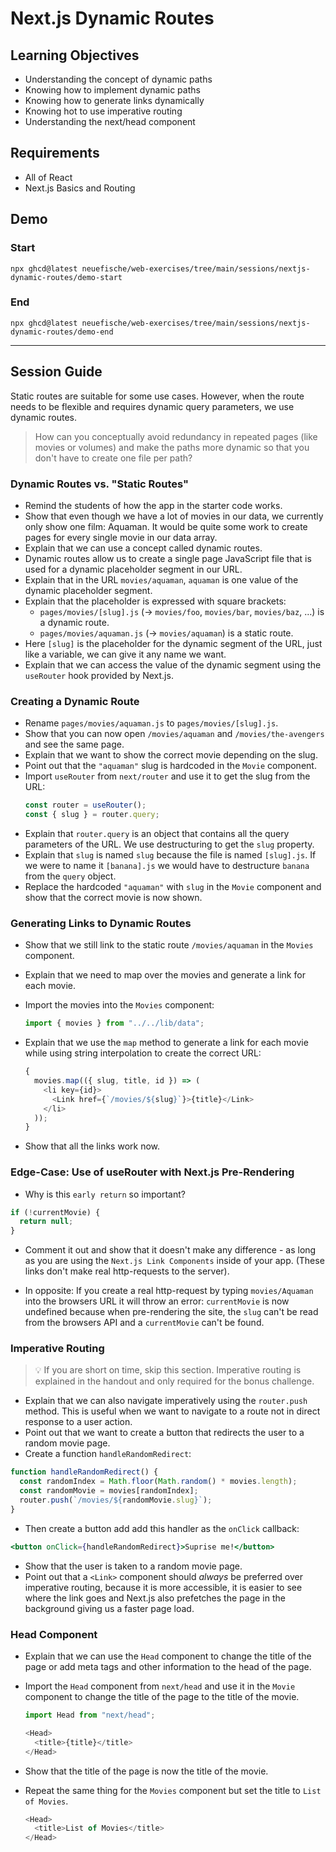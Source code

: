 # Next.js Dynamic Routes

## Learning Objectives

- Understanding the concept of dynamic paths
- Knowing how to implement dynamic paths
- Knowing how to generate links dynamically
- Knowing hot to use imperative routing
- Understanding the next/head component

## Requirements

- All of React
- Next.js Basics and Routing

## Demo

### Start

```
npx ghcd@latest neuefische/web-exercises/tree/main/sessions/nextjs-dynamic-routes/demo-start
```

### End

```
npx ghcd@latest neuefische/web-exercises/tree/main/sessions/nextjs-dynamic-routes/demo-end
```

---

## Session Guide

Static routes are suitable for some use cases. However, when the route needs to be flexible and requires dynamic query parameters, we use dynamic routes.

> How can you conceptually avoid redundancy in repeated pages (like movies or volumes) and make the paths more dynamic so that you don't have to create one file per path?

### Dynamic Routes vs. "Static Routes"

- Remind the students of how the app in the starter code works.
- Show that even though we have a lot of movies in our data, we currently only show one film: Aquaman. It would be quite some work to create pages for every single movie in our data array.
- Explain that we can use a concept called dynamic routes.
- Dynamic routes allow us to create a single page JavaScript file that is used for a dynamic placeholder segment in our URL.
- Explain that in the URL `movies/aquaman`, `aquaman` is one value of the dynamic placeholder segment.
- Explain that the placeholder is expressed with square brackets:
  - `pages/movies/[slug].js` (→ `movies/foo`, `movies/bar`, `movies/baz`, …) is a dynamic route.
  - `pages/movies/aquaman.js` (→ `movies/aquaman`) is a static route.
- Here `[slug]` is the placeholder for the dynamic segment of the URL, just like a variable, we can give it any name we want.
- Explain that we can access the value of the dynamic segment using the `useRouter` hook provided by Next.js.

### Creating a Dynamic Route

- Rename `pages/movies/aquaman.js` to `pages/movies/[slug].js`.
- Show that you can now open `/movies/aquaman` and `/movies/the-avengers` and see the same page.
- Explain that we want to show the correct movie depending on the slug.
- Point out that the `"aquaman"` slug is hardcoded in the `Movie` component.
- Import `useRouter` from `next/router` and use it to get the slug from the URL:
  ```js
  const router = useRouter();
  const { slug } = router.query;
  ```
- Explain that `router.query` is an object that contains all the query parameters of the URL. We use destructuring to get the `slug` property.
- Explain that `slug` is named `slug` because the file is named `[slug].js`. If we were to name it `[banana].js` we would have to destructure `banana` from the `query` object.
- Replace the hardcoded `"aquaman"` with `slug` in the `Movie` component and show that the correct movie is now shown.

### Generating Links to Dynamic Routes

- Show that we still link to the static route `/movies/aquaman` in the `Movies` component.
- Explain that we need to map over the movies and generate a link for each movie.
- Import the movies into the `Movies` component:

  ```js
  import { movies } from "../../lib/data";
  ```

- Explain that we use the `map` method to generate a link for each movie while using string interpolation to create the correct URL:

  ```js
  {
    movies.map(({ slug, title, id }) => (
      <li key={id}>
        <Link href={`/movies/${slug}`}>{title}</Link>
      </li>
    ));
  }
  ```

- Show that all the links work now.

### Edge-Case: Use of useRouter with Next.js Pre-Rendering

- Why is this `early return` so important?

```js
if (!currentMovie) {
  return null;
}
```

- Comment it out and show that it doesn't make any difference - as long as you are using the `Next.js Link Components` inside of your app. (These links don't make real http-requests to the server).

- In opposite: If you create a real http-request by typing `movies/Aquaman` into the browsers URL it will throw an error: `currentMovie` is now undefined because when pre-rendering the site, the `slug` can't be read from the browsers API and a `currentMovie` can't be found.

### Imperative Routing

> 💡 If you are short on time, skip this section. Imperative routing is explained in the handout and only required for the bonus challenge.

- Explain that we can also navigate imperatively using the `router.push` method. This is useful when we want to navigate to a route not in direct response to a user action.
- Point out that we want to create a button that redirects the user to a random movie page.
- Create a function `handleRandomRedirect`:

```js
function handleRandomRedirect() {
  const randomIndex = Math.floor(Math.random() * movies.length);
  const randomMovie = movies[randomIndex];
  router.push(`/movies/${randomMovie.slug}`);
}
```

- Then create a button add add this handler as the `onClick` callback:

```jsx
<button onClick={handleRandomRedirect}>Suprise me!</button>
```

- Show that the user is taken to a random movie page.
- Point out that a `<Link>` component should _always_ be preferred over imperative routing, because it is more accessible, it is easier to see where the link goes and Next.js also prefetches the page in the background giving us a faster page load.

### Head Component

- Explain that we can use the `Head` component to change the title of the page or add meta tags and other information to the head of the page.
- Import the `Head` component from `next/head` and use it in the `Movie` component to change the title of the page to the title of the movie.
  ```js
  import Head from "next/head";
  ```
  ```js
  <Head>
    <title>{title}</title>
  </Head>
  ```
- Show that the title of the page is now the title of the movie.

- Repeat the same thing for the `Movies` component but set the title to `List of Movies`.
  ```js
  <Head>
    <title>List of Movies</title>
  </Head>
  ```
